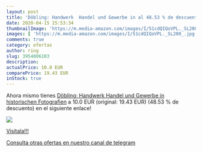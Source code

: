 ```yaml
---
layout: post
title: 'Döbling: Handwerk  Handel und Gewerbe in al 48.53 % de descuento'
date: 2020-04-15 15:53:34
thumbnailImage: 'https://m.media-amazon.com/images/I/51cdQIQoVPL._SL200_.jpg'
images: [ 'https://m.media-amazon.com/images/I/51cdQIQoVPL._SL200_.jpg' ]
comments: true
category: ofertas
author: ring
slug: 3954006103
description:
actualPrice: 10.0 EUR
comparePrice: 19.43 EUR
inStock: true
---
```


Ahora mismo tienes [Döbling: Handwerk  Handel und Gewerbe in historischen Fotografien](https://www.amazon.es/dp/3954006103/?tag=redken-21) a 10.0 EUR (original: 19.43 EUR) (48.53 %  de descuento) en el siguiente enlace!

[![](https://m.media-amazon.com/images/I/51cdQIQoVPL._SL200_.jpg)](https://www.amazon.es/dp/3954006103/?tag=redken-21)

[Visítala!!!](https://www.amazon.es/dp/3954006103/?tag=redken-21)

[Consulta otras ofertas en nuestro canal de telegram](https://t.me/s/ofertas25)
